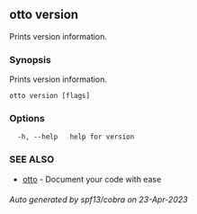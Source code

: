 ## otto version

Prints version information.

### Synopsis

Prints version information.

```
otto version [flags]
```

### Options

```
  -h, --help   help for version
```

### SEE ALSO

* [otto](otto.md)	 - Document your code with ease

###### Auto generated by spf13/cobra on 23-Apr-2023

